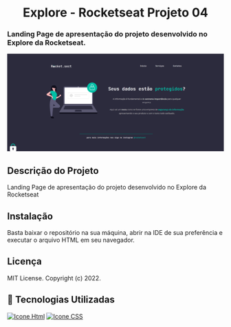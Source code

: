 <h1 align="center">Explore - Rocketseat Projeto 04</h1>
<h3> Landing Page de apresentação do projeto desenvolvido no Explore da Rocketseat.</h3>

![Imagem do projeto desenvolvido pelo Explore da Rocketseat](image.png)



## Descrição do Projeto
Landing Page de apresentação do projeto desenvolvido no Explore da Rocketseat

## Instalação
Basta baixar o repositório na sua máquina, abrir na IDE de sua preferência e executar o arquivo HTML em seu navegador.


## Licença
MIT License.
Copyright (c) 2022.

## 🚀 Tecnologias Utilizadas

[<img height="48px" width="48px" alt="Icone Html" src="https://skillicons.dev/icons?i=html"/>](https://developer.mozilla.org/pt-BR/docs/Web/HTML)
[<img height="48px" width="48px" alt="Icone CSS" src="https://skillicons.dev/icons?i=css"/>](https://developer.mozilla.org/pt-BR/docs/Web/CSS)


